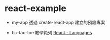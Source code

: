 # react-example

- my-app
  透過 create-react-app 建立的預設專案

- tic-tac-toe
  教學範列
  [React - Languages](https://zh-hant.reactjs.org/languages)
